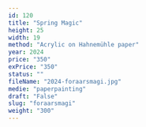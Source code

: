 ```yaml
---
id: 120
title: "Spring Magic"
height: 25
width: 19
method: "Acrylic on Hahnemühle paper"
year: 2024
price: "350"
exPrice: "350"
status: ""
fileName: "2024-foraarsmagi.jpg"
medie: "paperpainting"
draft: "False"
slug: "foraarsmagi"
weight: "300"
---
```

